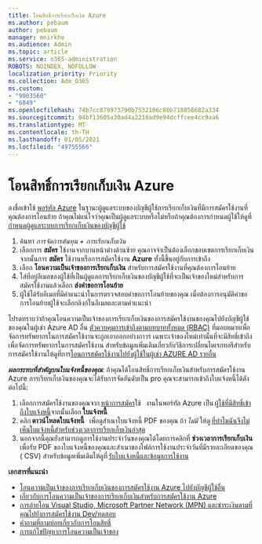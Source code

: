 ```yaml
---
title: โอนสิทธิ์การเรียกเก็บเงิน Azure
ms.author: pebaum
author: pebaum
manager: mnirkhe
ms.audience: Admin
ms.topic: article
ms.service: o365-administration
ROBOTS: NOINDEX, NOFOLLOW
localization_priority: Priority
ms.collection: Adm_O365
ms.custom:
- "9003560"
- "6849"
ms.openlocfilehash: 74b7cc879973790b7532106c80b718856682a334
ms.sourcegitcommit: 04bf13605a30ad4a2218ad9e94dcffcee4cc9aa6
ms.translationtype: MT
ms.contentlocale: th-TH
ms.lasthandoff: 01/05/2021
ms.locfileid: "49755566"
---
```

# <a name="transfer-azure-billing-ownership"></a>โอนสิทธิ์การเรียกเก็บเงิน Azure

ลงชื่อเข้าใช้ [พอร์ทัล Azure](https://portal.azure.com/) ในฐานะผู้ดูแลระบบของบัญชีผู้ใช้การเรียกเก็บเงินที่มีการสมัครใช้งานที่คุณต้องการโอนย้าย ถ้าคุณไม่แน่ใจว่าคุณเป็นผู้ดูแลระบบหรือไม่หรือถ้าคุณต้องการกำหนดผู้ใช้ให้ดูที่[กำหนดผู้ดูแลระบบการเรียกเก็บเงินของบัญชีผู้ใช้](https://docs.microsoft.com/azure/cost-management-billing/understand/subscription-transfer#whoisaa)

1. ค้นหา _การจัดการต้นทุน + การเรียกเก็บเงิน_
1. เลือกการ **สมัคร** ใช้งานจากบานหน้าต่างด้านซ้าย คุณอาจจำเป็นต้องเลือกขอบเขตการเรียกเก็บเงินจากนั้นการ **สมัคร** ใช้งานหรือการสมัครใช้งาน **Azure** ทั้งนี้ขึ้นอยู่กับการเข้าถึง
1. เลือก **โอนความเป็นเจ้าของการเรียกเก็บเงิน** สำหรับการสมัครใช้งานที่คุณต้องการโอนย้าย
1. ใส่ที่อยู่อีเมลของผู้ใช้ที่เป็นผู้ดูแลการเรียกเก็บเงินของบัญชีผู้ใช้ที่จะเป็นเจ้าของใหม่สำหรับการสมัครใช้งานแล้วเลือก **ส่งคำขอการโอนย้าย**
1. ผู้ใช้ได้รับอีเมลที่มีคำแนะนำในการตรวจสอบคำขอการโอนย้ายของคุณ เมื่อต้องการอนุมัติคำขอการโอนย้ายผู้ใช้จะเลือกลิงก์ในอีเมลและตามคำแนะนำ

โปรดทราบว่าถ้าคุณโอนความเป็นเจ้าของการเรียกเก็บเงินของการสมัครใช้งานของคุณไปยังบัญชีผู้ใช้ของคุณในผู้เช่า Azure AD อื่น [ตัวควบคุมการเข้าถึงตามบทบาททั้งหมด (RBAC)](https://docs.microsoft.com/azure/role-based-access-control/overview?WT.mc_id=Portal-Microsoft_Azure_Support) ที่มอบหมายเพื่อจัดการทรัพยากรในการสมัครใช้งานจะถูกเอาออกอย่างถาวร เฉพาะเจ้าของใหม่เท่านั้นที่จะมีสิทธิ์เข้าถึงเพื่อจัดการทรัพยากรในการสมัครใช้งาน สำหรับข้อมูลเพิ่มเติมเกี่ยวกับวิธีการเปลี่ยนไดเรกทอรีสำหรับการสมัครใช้งานให้ดูที่การ[โอนการสมัครใช้งานไปยังผู้ใช้ในผู้เช่า AZURE AD รายอื่น](https://docs.microsoft.com/azure/active-directory/managed-identities-azure-resources/known-issues?WT.mc_id=Portal-Microsoft_Azure_Support)

_**ผลกระทบที่สำคัญบนใบแจ้งหนี้ของคุณ**_: ถ้าคุณได้โอนสิทธิ์การเรียกเก็บเงินสำหรับการสมัครใช้งาน Azure การเรียกเก็บเงินของคุณจะได้รับการจัดอันดับเป็น pro คุณจะสามารถเข้าถึงใบแจ้งหนี้ได้ดังต่อไปนี้:  

1. เลือกการสมัครใช้งานของคุณจาก [หน้าการสมัคร](https://portal.azure.com/#blade/Microsoft_Azure_Billing/SubscriptionsBlade)ใช้   งานในพอร์ทัล Azure เป็น [ผู้ใช้ที่มีสิทธิ์เข้าถึงใบแจ้งหนี้](https://docs.microsoft.com/azure/cost-management-billing/manage/manage-billing-access?WT.mc_id=Portal-Microsoft_Azure_Support)จากนั้นเลือก **ใบแจ้งหนี้**
1. คลิก **ดาวน์โหลดใบแจ้งหนี้**   เพื่อดูสำเนาใบแจ้งหนี้ PDF ของคุณ ถ้า _ไม่มี_ ให้ดู [ที่ทำไมฉันจึงไม่เห็นใบแจ้งหนี้สำหรับช่วงเวลาการเรียกเก็บเงินล่าสุด](https://docs.microsoft.com/azure/cost-management-billing/manage/download-azure-invoice-daily-usage-date?WT.mc_id=Portal-Microsoft_Azure_Support#noinvoice)
1. นอกจากนี้คุณยังสามารถดูการใช้งานประจำวันของคุณได้โดยการคลิกที่ **ช่วงเวลาการเรียกเก็บเงิน** เพื่อรับ PDF ของใบแจ้งหนี้ของคุณและสำเนาของไฟล์การใช้งานประจำวันที่มีรายละเอียดของคุณ ( CSV) สำหรับข้อมูลเพิ่มเติมให้ดูที่ [รับใบแจ้งหนี้และข้อมูลการใช้งาน](https://docs.microsoft.com/azure/cost-management-billing/manage/download-azure-invoice-daily-usage-date?WT.mc_id=Portal-Microsoft_Azure_Support)

**เอกสารที่แนะนำ**

- [โอนความเป็นเจ้าของการเรียกเก็บเงินของการสมัครใช้งาน Azure ไปยังบัญชีผู้ใช้อื่น](https://docs.microsoft.com/azure/cost-management-billing/manage/billing-subscription-transfer)
- [เกี่ยวกับการโอนความเป็นเจ้าของการเรียกเก็บเงินสำหรับการสมัครใช้งาน Azure](https://docs.microsoft.com//azure/cost-management-billing/understand/subscription-transfer)
- [การถ่ายโอน Visual Studio, Microsoft Partner Network (MPN) และชำระเงินตามที่คุณไปยังการสมัครใช้งาน Dev/ทดสอบ](https://docs.microsoft.com/azure/billing/billing-subscription-transfer?WT.mc_id=Portal-Microsoft_Azure_Support#transferring-visual-studio-microsoft-partner-network-mpn-and-pay-as-you-go-devtest-subscriptions)
- [คำถามที่ถามบ่อยเกี่ยวกับการโอนสิทธิ์](https://docs.microsoft.com/azure/billing/billing-subscription-transfer?WT.mc_id=Portal-Microsoft_Azure_Support#frequently-asked-questions-faq-for-senders)
- [การแก้ไขปัญหาการโอนความเป็นเจ้าของ](https://docs.microsoft.com/azure/billing/billing-subscription-transfer?WT.mc_id=Portal-Microsoft_Azure_Support#troubleshooting)
